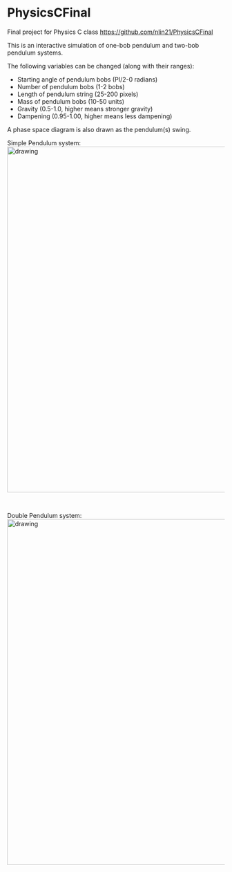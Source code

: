 # PhysicsCFinal
Final project for Physics C class
https://github.com/nlin21/PhysicsCFinal

This is an interactive simulation of one-bob pendulum and two-bob pendulum systems.

The following variables can be changed (along with their ranges):
- Starting angle of pendulum bobs (PI/2-0 radians)
- Number of pendulum bobs (1-2 bobs)
- Length of pendulum string (25-200 pixels)
- Mass of pendulum bobs (10-50 units)
- Gravity (0.5-1.0, higher means stronger gravity)
- Dampening (0.95-1.00, higher means less dampening)

A phase space diagram is also drawn as the pendulum(s) swing.

Simple Pendulum system:
<br/>
<img src="https://user-images.githubusercontent.com/44385887/173082555-10f08e69-809e-486c-90ca-90dc309f37b5.gif" alt="drawing" width="800"/>

<br/>

Double Pendulum system:
<br/>
<img src="https://user-images.githubusercontent.com/44385887/173082920-d8b5b1d6-072f-46d1-9afa-85ff25b5b202.gif" alt="drawing" width="800"/>

